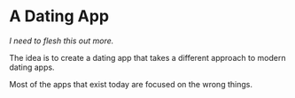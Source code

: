 # A Dating App

*I need to flesh this out more.*

The idea is to create a dating app that takes a different approach to modern dating apps.

Most of the apps that exist today are focused on the wrong things.
